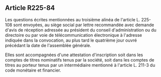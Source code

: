Article R225-84
----
Les questions écrites mentionnées au troisième alinéa de l'article L. 225-108
sont envoyées, au siège social par lettre recommandée avec demande d'avis de
réception adressée au président du conseil d'administration ou du directoire ou
par voie de télécommunication électronique à l'adresse indiquée dans la
convocation, au plus tard le quatrième jour ouvré précédant la date de
l'assemblée générale.

Elles sont accompagnées d'une attestation d'inscription soit dans les comptes de
titres nominatifs tenus par la société, soit dans les comptes de titres au
porteur tenus par un intermédiaire mentionné à l'article L. 211-3 du code
monétaire et financier.
